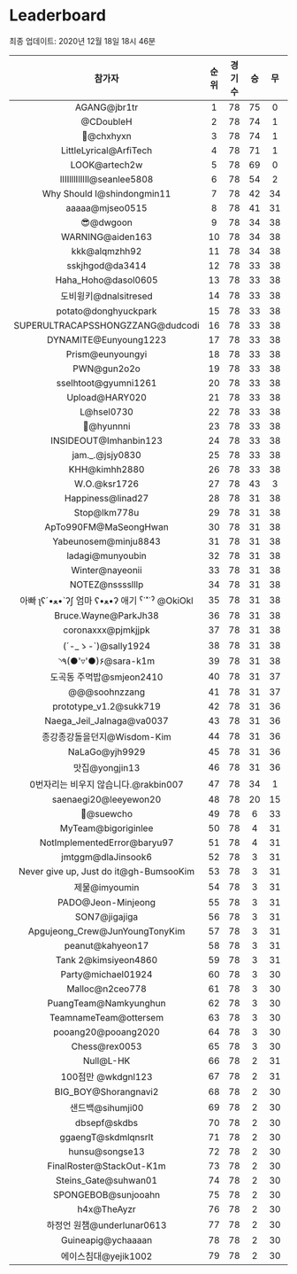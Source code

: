 # Leaderboard
최종 업데이트: 2020년 12월 18일 18시 46분




| 참가자 | 순위 | 경기수 | 승 | 무 | 패 | 승점 |
|:---:|:---:|:---:|:---:|:---:|:---:|:---:|
| AGANG@jbr1tr | 1 | 78 | 75 | 0 | 3 | 225 |
| @CDoubleH | 2 | 78 | 74 | 1 | 3 | 223 |
| 👑@chxhyxn | 3 | 78 | 74 | 1 | 3 | 223 |
| LittleLyrical@ArfiTech | 4 | 78 | 71 | 1 | 6 | 214 |
| LOOK@artech2w | 5 | 78 | 69 | 0 | 9 | 207 |
| lIIIlllIlIlIl@seanlee5808 | 6 | 78 | 54 | 2 | 22 | 164 |
| Why Should I@shindongmin11 | 7 | 78 | 42 | 34 | 2 | 160 |
| aaaaa@mjseo0515 | 8 | 78 | 41 | 31 | 6 | 154 |
| 😎@dwgoon | 9 | 78 | 34 | 38 | 6 | 140 |
| WARNING@aiden163 | 10 | 78 | 34 | 38 | 6 | 140 |
| kkk@alqmzhh92 | 11 | 78 | 34 | 38 | 6 | 140 |
| sskjhgod@da3414 | 12 | 78 | 33 | 38 | 7 | 137 |
| Haha_Hoho@dasol0605 | 13 | 78 | 33 | 38 | 7 | 137 |
| 도비윙키@dnalsitresed | 14 | 78 | 33 | 38 | 7 | 137 |
| potato@donghyuckpark | 15 | 78 | 33 | 38 | 7 | 137 |
| SUPERULTRACAPSSHONGZZANG@dudcodi | 16 | 78 | 33 | 38 | 7 | 137 |
| DYNAMITE@Eunyoung1223 | 17 | 78 | 33 | 38 | 7 | 137 |
| Prism@eunyoungyi | 18 | 78 | 33 | 38 | 7 | 137 |
| PWN@gun2o2o | 19 | 78 | 33 | 38 | 7 | 137 |
| sselhtoot@gyumni1261 | 20 | 78 | 33 | 38 | 7 | 137 |
| Upload@HARY020 | 21 | 78 | 33 | 38 | 7 | 137 |
| L@hsel0730 | 22 | 78 | 33 | 38 | 7 | 137 |
| 🐻@hyunnni | 23 | 78 | 33 | 38 | 7 | 137 |
| INSIDEOUT@Imhanbin123 | 24 | 78 | 33 | 38 | 7 | 137 |
| jam._.@jsjy0830 | 25 | 78 | 33 | 38 | 7 | 137 |
| KHH@kimhh2880 | 26 | 78 | 33 | 38 | 7 | 137 |
| W.O.@ksr1726 | 27 | 78 | 43 | 3 | 32 | 132 |
| Happiness@linad27 | 28 | 78 | 31 | 38 | 9 | 131 |
| Stop@lkm778u | 29 | 78 | 31 | 38 | 9 | 131 |
| ApTo990FM@MaSeongHwan | 30 | 78 | 31 | 38 | 9 | 131 |
| Yabeunosem@minju8843 | 31 | 78 | 31 | 38 | 9 | 131 |
| ladagi@munyoubin | 32 | 78 | 31 | 38 | 9 | 131 |
| Winter@nayeonii | 33 | 78 | 31 | 38 | 9 | 131 |
| NOTEZ@nsssslllp | 34 | 78 | 31 | 38 | 9 | 131 |
|  아빠  ʅʕ´•ﻌ•`ʔʃ  엄마 ʕ•ﻌ•ʔ 애기 ˁ˙˟˙ˀ @OkiOkl | 35 | 78 | 31 | 38 | 9 | 131 |
| Bruce.Wayne@ParkJh38 | 36 | 78 | 31 | 38 | 9 | 131 |
| coronaxxx@pjmkjjpk | 37 | 78 | 31 | 38 | 9 | 131 |
| (´-_ゝ-`)@sally1924 | 38 | 78 | 31 | 38 | 9 | 131 |
| ◝٩(●'▿'●)۶@sara-k1m | 39 | 78 | 31 | 38 | 9 | 131 |
| 도곡동 주먹밥@smjeon2410 | 40 | 78 | 31 | 37 | 10 | 130 |
| @@@soohnzzang | 41 | 78 | 31 | 37 | 10 | 130 |
| prototype_v1.2@sukk719 | 42 | 78 | 31 | 36 | 11 | 129 |
| Naega_Jeil_Jalnaga@va0037 | 43 | 78 | 31 | 36 | 11 | 129 |
| 종강종강돌을던지@Wisdom-Kim | 44 | 78 | 31 | 36 | 11 | 129 |
| NaLaGo@yjh9929 | 45 | 78 | 31 | 36 | 11 | 129 |
| 맛집@yongjin13 | 46 | 78 | 31 | 36 | 11 | 129 |
| 0번자리는 비우지 않습니다.@rakbin007 | 47 | 78 | 34 | 1 | 43 | 103 |
| saenaegi20@leeyewon20 | 48 | 78 | 20 | 15 | 43 | 75 |
| 👏@suewcho | 49 | 78 | 6 | 33 | 39 | 51 |
| MyTeam@bigoriginlee | 50 | 78 | 4 | 31 | 43 | 43 |
| NotImplementedError@baryu97 | 51 | 78 | 4 | 31 | 43 | 43 |
| jmtggm@dlaJinsook6 | 52 | 78 | 3 | 31 | 44 | 40 |
| Never give up, Just do it@gh-BumsooKim | 53 | 78 | 3 | 31 | 44 | 40 |
| 제물@imyoumin | 54 | 78 | 3 | 31 | 44 | 40 |
| PADO@Jeon-Minjeong | 55 | 78 | 3 | 31 | 44 | 40 |
| SON7@jigajiga | 56 | 78 | 3 | 31 | 44 | 40 |
| Apgujeong_Crew@JunYoungTonyKim | 57 | 78 | 3 | 31 | 44 | 40 |
| peanut@kahyeon17 | 58 | 78 | 3 | 31 | 44 | 40 |
| Tank 2@kimsiyeon4860 | 59 | 78 | 3 | 31 | 44 | 40 |
| Party@michael01924 | 60 | 78 | 3 | 30 | 45 | 39 |
| Malloc@n2ceo778 | 61 | 78 | 3 | 30 | 45 | 39 |
| PuangTeam@Namkyunghun | 62 | 78 | 3 | 30 | 45 | 39 |
| TeamnameTeam@ottersem | 63 | 78 | 3 | 30 | 45 | 39 |
| pooang20@pooang2020 | 64 | 78 | 3 | 30 | 45 | 39 |
| Chess@rex0053 | 65 | 78 | 3 | 30 | 45 | 39 |
| Null@L-HK | 66 | 78 | 2 | 31 | 45 | 37 |
| 100점만 @wkdgnl123 | 67 | 78 | 2 | 31 | 45 | 37 |
| BIG_BOY@Shorangnavi2 | 68 | 78 | 2 | 30 | 46 | 36 |
| 샌드백@sihumji00 | 69 | 78 | 2 | 30 | 46 | 36 |
| dbsepf@skdbs | 70 | 78 | 2 | 30 | 46 | 36 |
| ggaengT@skdmlqnsrlt | 71 | 78 | 2 | 30 | 46 | 36 |
| hunsu@songse13 | 72 | 78 | 2 | 30 | 46 | 36 |
| FinalRoster@StackOut-K1m | 73 | 78 | 2 | 30 | 46 | 36 |
| Steins_Gate@suhwan01 | 74 | 78 | 2 | 30 | 46 | 36 |
| SPONGEBOB@sunjooahn | 75 | 78 | 2 | 30 | 46 | 36 |
| h4x@TheAyzr | 76 | 78 | 2 | 30 | 46 | 36 |
| 하정언 원챔@underlunar0613 | 77 | 78 | 2 | 30 | 46 | 36 |
| Guineapig@ychaaaan | 78 | 78 | 2 | 30 | 46 | 36 |
| 에이스침대@yejik1002 | 79 | 78 | 2 | 30 | 46 | 36 |